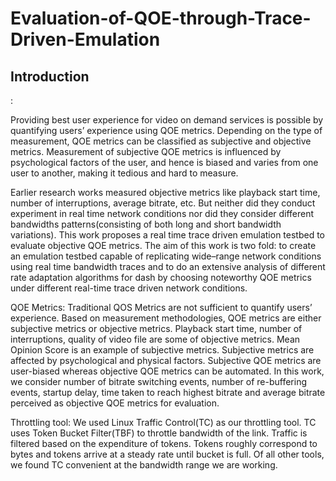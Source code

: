 # Evaluation-of-QOE-through-Trace-Driven-Emulation

<b><h2>Introduction</b></h2>:
<p>                           Providing best user experience for video on demand services is possible by quantifying users’ experience using QOE metrics. Depending on the type of measurement, QOE metrics can be classified as subjective and objective metrics. Measurement of subjective QOE metrics is influenced by psychological factors of the user, and hence is biased and varies from one user to another, making it tedious and hard to measure.</p>

Earlier research works measured objective metrics like playback start time, number of interruptions, average bitrate, etc. But neither did they conduct experiment in real time network conditions nor did they consider different bandwidths patterns(consisting of both long and short bandwidth variations). This work proposes a real time trace driven emulation testbed to evaluate objective QOE metrics. The aim of this work is two fold: to create an emulation testbed capable of replicating wide–range network conditions using real time bandwidth traces and to do an extensive analysis of different rate adaptation algorithms for dash by choosing noteworthy QOE metrics under different real-time trace driven network conditions.

QOE Metrics:
Traditional QOS Metrics are not sufficient to quantify users’ experience.
Based on measurement methodologies, QOE metrics are either subjective metrics or objective metrics.
Playback start time, number of interruptions, quality of video file are some of objective metrics.
Mean Opinion Score is an example of subjective metrics. Subjective metrics are affected by psychological and physical factors.
Subjective QOE metrics are user-biased whereas objective QOE metrics can be automated. 
In this work, we consider number of bitrate switching events, number of re-buffering events, startup delay, time taken to reach highest bitrate and average bitrate perceived as objective QOE metrics for evaluation.

Throttling tool:
We used Linux Traffic Control(TC) as our throttling tool.
TC uses Token Bucket Filter(TBF) to throttle bandwidth of the link.
Traffic is filtered based on the expenditure of tokens.
Tokens roughly correspond to bytes and tokens arrive at a steady rate until bucket is full.
Of all other tools, we found TC convenient at the bandwidth range we are working.
